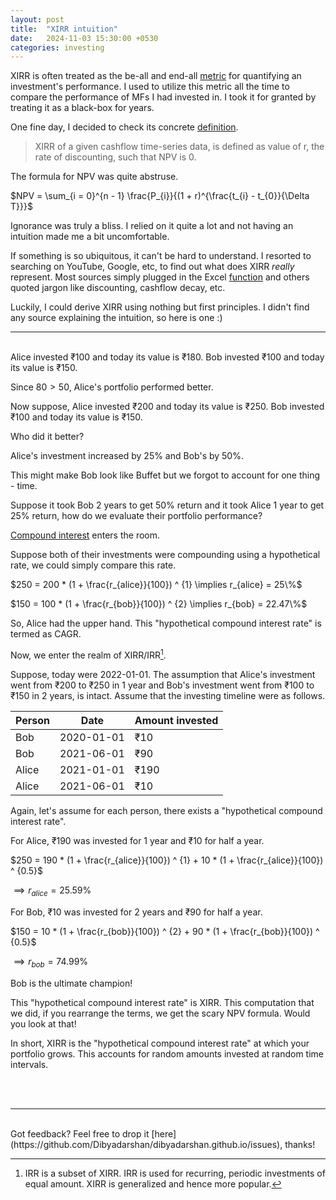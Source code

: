 ```yaml
---
layout: post
title:  "XIRR intuition"
date:   2024-11-03 15:30:00 +0530
categories: investing
---
```


XIRR is often treated as the be-all and end-all [metric](https://zerodha.com/varsity/chapter/measuring-mutual-fund-returns) for quantifying an investment's performance. I used to utilize this metric all the time to compare the performance of MFs I had invested in. I took it for granted by treating it as a black-box for years.

One fine day, I decided to check its concrete [definition](https://www.indiainvestments.wiki/excel/quantifying-returns-cagr-and-xirr/xirr-math#definition-of-xirr).

> XIRR of a given cashflow time-series data, is defined as value of r, the rate of discounting, such that NPV is 0.

The formula for NPV was quite abstruse.

$NPV = \sum_{i = 0}^{n - 1} \frac{P_{i}}{(1 + r)^{\frac{t_{i} - t_{0}}{\Delta T}}}$

Ignorance was truly a bliss. I relied on it quite a lot and not having an intuition made me a bit uncomfortable.

If something is so ubiquitous, it can't be hard to understand. I resorted to searching on YouTube, Google, etc, to find out what does XIRR _really_ represent. Most sources simply plugged in the Excel [function](https://support.microsoft.com/en-us/office/xirr-function-de1242ec-6477-445b-b11b-a303ad9adc9d) and others quoted jargon like discounting, cashflow decay, etc.

Luckily, I could derive XIRR using nothing but first principles. I didn't find any source explaining the intuition, so here is one :)

---
<br>
Alice invested ₹100 and today its value is ₹180. Bob invested ₹100 and today its value is ₹150.

Since $80 > 50$, Alice's portfolio performed better. 

Now suppose, Alice invested ₹200 and today its value is ₹250. Bob invested ₹100 and today its value is ₹150.

Who did it better?

Alice's investment increased by 25% and Bob's by 50%.

This might make Bob look like Buffet but we forgot to account for one thing - time.

Suppose it took Bob 2 years to get 50% return and it took Alice 1 year to get 25% return, how do we evaluate their portfolio performance?

[Compound interest](https://en.wikipedia.org/wiki/Compound_interest) enters the room.

Suppose both of their investments were compounding using a hypothetical rate, we could simply compare this rate.

$250 = 200 * (1 + \frac{r_{alice}}{100}) ^ {1} \implies r_{alice} = 25\%$

$150 = 100 * (1 + \frac{r_{bob}}{100}) ^ {2} \implies r_{bob} = 22.47\%$

So, Alice had the upper hand. This "hypothetical compound interest rate" is termed as CAGR.

Now, we enter the realm of XIRR/IRR[^1].

Suppose, today were 2022-01-01. The assumption that Alice's investment went from ₹200 to ₹250 in 1 year and Bob's investment went from ₹100 to ₹150 in 2 years, is intact. Assume that the investing timeline were as follows.

| Person | Date       | Amount invested |
| ------ | ---------- | --------------- |
| Bob    | 2020-01-01 | ₹10             |
| Bob    | 2021-06-01 | ₹90             |
| Alice  | 2021-01-01 | ₹190            |
| Alice  | 2021-06-01 | ₹10             |

Again, let's assume for each person, there exists a "hypothetical compound interest rate".

For Alice, ₹190 was invested for 1 year and ₹10 for half a year.

$250 = 190 * (1 + \frac{r_{alice}}{100}) ^ {1} + 10 * (1 + \frac{r_{alice}}{100}) ^ {0.5}$

$\implies r_{alice} = 25.59\%$

For Bob, ₹10 was invested for 2 years and ₹90 for half a year.

$150 = 10 * (1 + \frac{r_{bob}}{100}) ^ {2} + 90 * (1 + \frac{r_{bob}}{100}) ^ {0.5}$

$\implies r_{bob} = 74.99\%$

Bob is the ultimate champion!

This "hypothetical compound interest rate" is XIRR. This computation that we did, if you rearrange the terms, we get the scary NPV formula. Would you look at that!

In short, XIRR is the "hypothetical compound interest rate" at which your portfolio grows. This accounts for random amounts invested at random time intervals. 

<br>
<br>

---

<br>
Got feedback? Feel free to drop it [here](https://github.com/Dibyadarshan/dibyadarshan.github.io/issues), thanks!

[^1]: IRR is a subset of XIRR. IRR is used for recurring, periodic investments of equal amount. XIRR is generalized and hence more popular.

